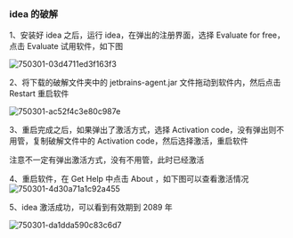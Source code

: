 ### idea 的破解

1、安装好 idea 之后，运行 idea，在弹出的注册界面，选择 Evaluate for free，点击 Evaluate 试用软件，如下图

![750301-03d4711ed3f163f3](/Users/junion/Downloads/750301-03d4711ed3f163f3.png)

2、将下载的破解文件夹中的 jetbrains-agent.jar 文件拖动到软件内，然后点击 Restart 重启软件

![750301-ac52f4c3e80c987e](/Users/junion/Downloads/750301-ac52f4c3e80c987e.png)

3、重启完成之后，如果弹出了激活方式，选择 Activation code，没有弹出则不用管，复制破解文件中的 Activation code，然后选择激活，重启软件

注意不一定有弹出激活方式，没有不用管，此时已经激活

4、重启软件，在 Get Help 中点击 About ，如下图可以查看激活情况![750301-4d30a71a1c92a455](/Users/junion/Downloads/750301-4d30a71a1c92a455.png)

5、idea 激活成功，可以看到有效期到 2089 年

![750301-da1dda590c83c6d7](/Users/junion/Downloads/750301-da1dda590c83c6d7.png)